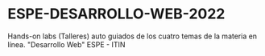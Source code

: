 # ESPE-DESARROLLO-WEB-2022
Hands-on labs (Talleres) auto guiados de los cuatro temas de la materia en línea. "Desarrollo Web" ESPE - ITIN
